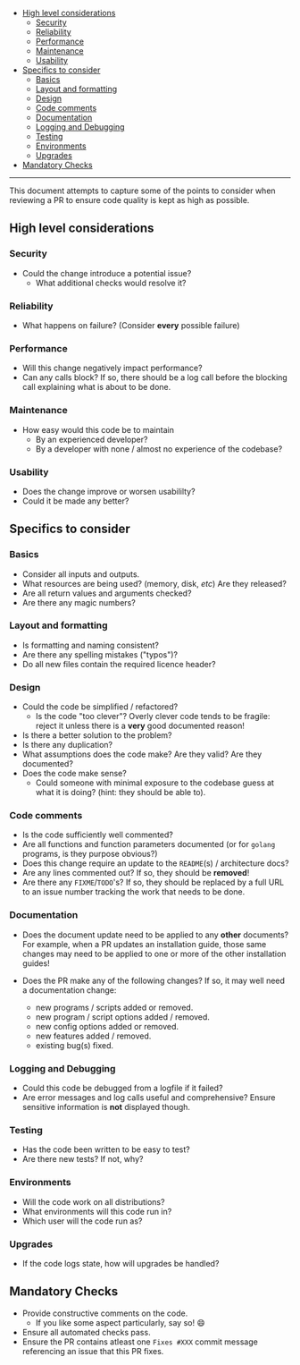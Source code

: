 * [High level considerations](#high-level-considerations)
    * [Security](#security)
    * [Reliability](#reliability)
    * [Performance](#performance)
    * [Maintenance](#maintenance)
    * [Usability](#usability)
* [Specifics to consider](#specifics-to-consider)
    * [Basics](#basics)
    * [Layout and formatting](#layout-and-formatting)
    * [Design](#design)
    * [Code comments](#code-comments)
    * [Documentation](#documentation)
    * [Logging and Debugging](#logging-and-debugging)
    * [Testing](#testing)
    * [Environments](#environments)
    * [Upgrades](#upgrades)
* [Mandatory Checks](#mandatory-checks)
---                                       

This document attempts to capture some of the points to consider when reviewing a PR to ensure code quality is kept as high as possible.

## High level considerations

### Security

- Could the change introduce a potential issue?
  - What additional checks would resolve it?

### Reliability

- What happens on failure? (Consider **every** possible failure)

### Performance

- Will this change negatively impact performance?
- Can any calls block? If so, there should be a log call before the blocking call explaining what is about to be done.

### Maintenance

- How easy would this code be to maintain
  - By an experienced developer?
  - By a developer with none / almost no experience of the codebase?

### Usability

- Does the change improve or worsen usabililty?
- Could it be made any better?

## Specifics to consider

### Basics

- Consider all inputs and outputs.
- What resources are being used? (memory, disk, *etc*) Are they released?
- Are all return values and arguments checked?
- Are there any magic numbers?

### Layout and formatting

- Is formatting and naming consistent?
- Are there any spelling mistakes ("typos")?
- Do all new files contain the required licence header?

### Design

- Could the code be simplified / refactored?
  - Is the code "too clever"? Overly clever code tends to be fragile: reject it unless there is a **very** good documented reason!
- Is there a better solution to the problem?
- Is there any duplication?
- What assumptions does the code make? Are they valid? Are they documented?
- Does the code make sense?
  - Could someone with minimal exposure to the codebase guess at what it is doing? (hint: they should be able to).

### Code comments

- Is the code sufficiently well commented?
- Are all functions and function parameters documented (or for `golang` programs, is they purpose obvious?)
- Does this change require an update to the `README`(s) / architecture docs?
- Are any lines commented out? If so, they should be **removed**!
- Are there any `FIXME`/`TODO`'s? If so, they should be replaced by a full URL to an issue number tracking the work that needs to be done.

### Documentation

- Does the document update need to be applied to any **other** documents?
  For example, when a PR updates an installation guide, those same changes may need to be applied to one or more of the other installation guides!

- Does the PR make any of the following changes? If so, it may well need a documentation change:
  - new programs / scripts added or removed.
  - new program / script options added / removed.
  - new config options added or removed.
  - new features added / removed.
  - existing bug(s) fixed.

### Logging and Debugging

- Could this code be debugged from a logfile if it failed?
- Are error messages and log calls useful and comprehensive? Ensure sensitive information is **not** displayed though.

### Testing

- Has the code been written to be easy to test?
- Are there new tests? If not, why?

### Environments

- Will the code work on all distributions?
- What environments will this code run in?
- Which user will the code run as?

### Upgrades

- If the code logs state, how will upgrades be handled?

## Mandatory Checks

- Provide constructive comments on the code.
  - If you like some aspect particularly, say so! :smile:
- Ensure all automated checks pass.
- Ensure the PR contains atleast one `Fixes #XXX` commit message referencing an issue that this PR fixes.